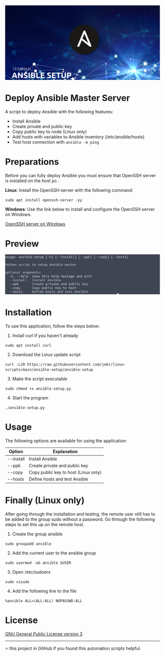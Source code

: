 <p align="center">
	<img alt="Logo" src="https://raw.githubusercontent.com/jebr/linux-scripts/main/demo/images/ansible-setup.png">
</p>

# Deploy Ansible Master Server

A script to deploy Ansible with the following features:
  * Install Ansible
  * Create private and public key
  * Copy public key to node (Linux only)
  * Add hosts with variables to Ansible inventory (/etc/ansible/hosts)
  * Test host connection with `ansible -m ping`

# Preparations 

Before you can fully deploy Ansible you must ensure that OpenSSH server is installed on the host pc.

**Linux**: Install the OpenSSH server with the following command:

`sudo apt install openssh-server -yy`

**Windows**: Use the link below to install and configure the OpenSSH server on Windows.

[OpenSSH server on Windows](https://github.com/jebr/windows-scripts/tree/main/openssh-server)

# Preview
<img src="https://raw.githubusercontent.com/jebr/linux-scripts/main/demo/images/ansible-terminal.png">


# Installation

To use this application, follow the steps below:
1. Install curl if you haven't already

`sudo apt install curl`

2. Download the Linux update script

`curl -LJO https://raw.githubusercontent.com/jebr/linux-scripts/main/ansible-setup/ansible-setup`

3. Make the script executable

`sudo chmod +x ansible-setup.py`

4. Start the program

`./ansible-setup.py`


# Usage

The following options are available for using the application:

| Option    | Explanation                          |
|-----------|--------------------------------------|
| --install | Install Ansible                      |
| --ppk     | Create private and public key        |
| --copy    | Copy public key to host (Linux only) |
| --hosts   | Define hosts and test Ansible        |

# Finally (Linux only)

After going through the installation and testing, the remote user still has to be added to the group sudo without a password.
Go through the following steps to set this up on the remote host.

1. Create the group ansible

`sudo groupadd ansible`

2. Add the current user to the ansible group

`sudo usermod -aG ansible $USER`   

3. Open /etc/sudoers

`sudo visudo`

4. Add the following line to the file

`%ansible ALL=(ALL:ALL) NOPASSWD:ALL`

# License

[GNU General Public License version 3](https://raw.githubusercontent.com/jebr/linux-scripts/v1.0/LICENSE)

<hr>

:star: this project in GitHub if you found this automation scripts helpful.
